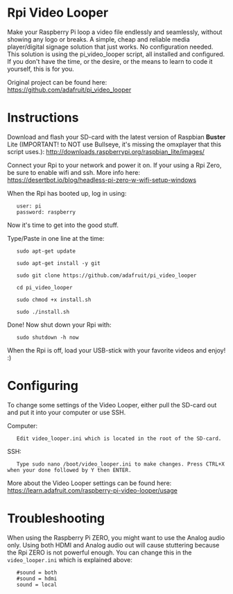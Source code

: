 
 
 
# Rpi Video Looper
Make your Raspberry Pi loop a video file endlessly and seamlessly, without showing any logo or breaks.
A simple, cheap and reliable media player/digital signage solution that just works. No configuration needed. This solution is using the pi_video_looper script, all installed and configured. If you don't have the time, or the desire, or the means to learn to code it yourself, this is for you.

Original project can be found here: https://github.com/adafruit/pi_video_looper

# Instructions

Download and flash your SD-card with the latest version of Raspbian **Buster** Lite (IMPORTANT! to NOT use Bullseye, it's missing the omxplayer that this script uses.): http://downloads.raspberrypi.org/raspbian_lite/images/

Connect your Rpi to your network and power it on. If your using a Rpi Zero, be sure to enable wifi and ssh. More info here: https://desertbot.io/blog/headless-pi-zero-w-wifi-setup-windows 

When the Rpi has booted up, log in using:

       user: pi
       password: raspberry 

Now it's time to get into the good stuff. 

Type/Paste in one line at the time: 

       sudo apt-get update
       
       sudo apt-get install -y git
       
       sudo git clone https://github.com/adafruit/pi_video_looper
       
       cd pi_video_looper
       
       sudo chmod +x install.sh
       
       sudo ./install.sh
Done!
Now shut down your Rpi with:

       sudo shutdown -h now
       
When the Rpi is off, load your USB-stick with your favorite videos and enjoy! :)


# Configuring

To change some settings of the Video Looper, either pull the SD-card out and put it into your computer or use SSH.

Computer:

       Edit video_looper.ini which is located in the root of the SD-card.
SSH:

       Type sudo nano /boot/video_looper.ini to make changes. Press CTRL+X when your done followed by Y then ENTER.

More about the Video Looper settings can be found here: https://learn.adafruit.com/raspberry-pi-video-looper/usage
       
       
# Troubleshooting

When using the Raspberry Pi ZERO, you might want to use the Analog audio only. Using both HDMI and Analog audio out will cause stuttering because the Rpi ZERO is not powerful enough. You can change this in the `video_looper.ini` which is explained above:

       #sound = both
       #sound = hdmi
       sound = local













